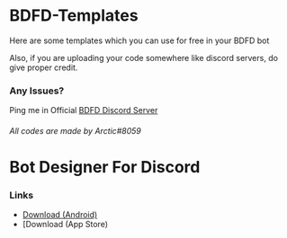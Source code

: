 # BDFD-Templates
Here are some templates which you can use for free in your BDFD bot

Also, if you are uploading your code somewhere like discord servers, do give proper credit.

### Any Issues?
Ping me in Official [BDFD Discord Server](https://discord.gg/botdesigner)

###### All codes are made by Arctic#8059

# Bot Designer For Discord
### Links
- [Download (Android)](https://play.google.com/store/apps/details?id=com.jakubtomana.discordbotdesinger)
- [Download (App Store)
